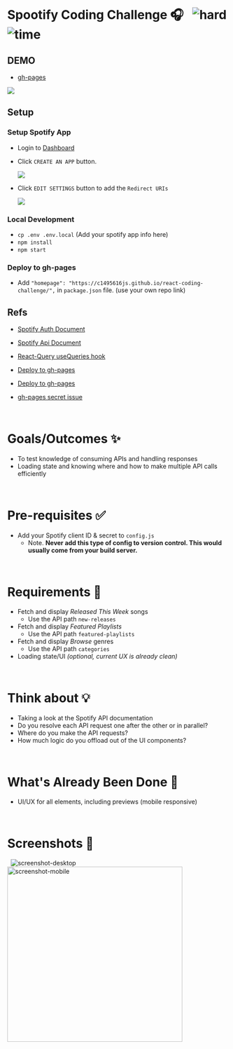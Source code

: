 # Spootify Coding Challenge 🎧 &nbsp; ![hard](https://img.shields.io/badge/-Hard-red) ![time](https://img.shields.io/badge/%E2%8F%B0-60m-blue)

## DEMO

- [gh-pages](https://c1495616js.github.io/react-coding-challenge)

![](https://i.imgur.com/bObC7vI.png)

## Setup

### Setup Spotify App

- Login to [Dashboard](https://developer.spotify.com/dashboard)
- Click `CREATE AN APP` button.

  ![](https://i.imgur.com/git01oE.png)

- Click `EDIT SETTINGS` button to add the `Redirect URIs`

  ![](https://i.imgur.com/JVqJV9V.png)

### Local Development

- `cp .env .env.local` (Add your spotify app info here)
- `npm install`
- `npm start`

### Deploy to gh-pages

- Add `"homepage": "https://c1495616js.github.io/react-coding-challenge/",` in `package.json` file. (use your own repo link)

## Refs

- [Spotify Auth Document](https://developer.spotify.com/documentation/general/guides/authorization-guide/#implicit-grant-flow)
- [Spotify Api Document](https://developer.spotify.com/console/get-featured-playlists/)
- [React-Query useQueries hook](https://react-query.tanstack.com/reference/useQueries)
- [Deploy to gh-pages](https://codeburst.io/deploying-a-react-app-using-github-pages-and-github-actions-7fc14d380796)
- [Deploy to gh-pages](https://cmichel.medium.com/how-to-deploy-a-create-react-app-with-github-actions-5e01f7a7b6b)
- [gh-pages secret issue](https://stackoverflow.com/questions/66398572/cannot-access-environment-secrets-variables-passing-it-from-gh-pages-to-reactapp)

  &nbsp;

# Goals/Outcomes ✨

- To test knowledge of consuming APIs and handling responses
- Loading state and knowing where and how to make multiple API calls efficiently

&nbsp;

# Pre-requisites ✅

- Add your Spotify client ID & secret to `config.js`
  - Note. **Never add this type of config to version control. This would usually come from your build server.**

&nbsp;

# Requirements 📖

- Fetch and display _Released This Week_ songs
  - Use the API path `new-releases`
- Fetch and display _Featured Playlists_
  - Use the API path `featured-playlists`
- Fetch and display _Browse_ genres
  - Use the API path `categories`
- Loading state/UI _(optional, current UX is already clean)_

&nbsp;

# Think about 💡

- Taking a look at the Spotify API documentation
- Do you resolve each API request one after the other or in parallel?
- Where do you make the API requests?
- How much logic do you offload out of the UI components?

&nbsp;

# What's Already Been Done 🏁

- UI/UX for all elements, including previews (mobile responsive)

&nbsp;

# Screenshots 🌄

&nbsp;
![screenshot-desktop](https://puu.sh/GwPLE/3be580156a.png)
<img alt="screenshot-mobile" width=400 src="https://puu.sh/GwPLS/0bcb566d23.png" />
